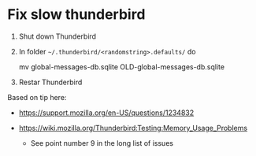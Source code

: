# Fix slow thunderbird

1. Shut down Thunderbird
2. In folder `~/.thunderbird/<randomstring>.defaults/` do

    mv global-messages-db.sqlite OLD-global-messages-db.sqlite
    
3. Restar Thunderbird

Based on tip here:
  
  * https://support.mozilla.org/en-US/questions/1234832
  
  * https://wiki.mozilla.org/Thunderbird:Testing:Memory_Usage_Problems
  
    - See point number 9 in the long list of issues
    
  
